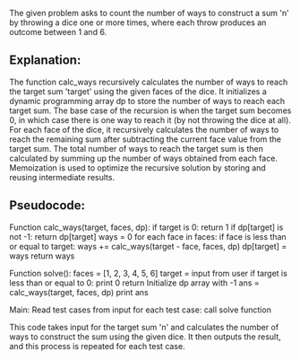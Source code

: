 
The given problem asks to count the number of ways to construct a sum 'n' by throwing a dice one or more times, where each throw produces an outcome between 1 and 6.

## Explanation:

The function calc_ways recursively calculates the number of ways to reach the target sum 'target' using the given faces of the dice.
It initializes a dynamic programming array dp to store the number of ways to reach each target sum.
The base case of the recursion is when the target sum becomes 0, in which case there is one way to reach it (by not throwing the dice at all).
For each face of the dice, it recursively calculates the number of ways to reach the remaining sum after subtracting the current face value from the target sum.
The total number of ways to reach the target sum is then calculated by summing up the number of ways obtained from each face.
Memoization is used to optimize the recursive solution by storing and reusing intermediate results.

## Pseudocode:
Function calc_ways(target, faces, dp):
    if target is 0:
        return 1
    if dp[target] is not -1:
        return dp[target]
    ways = 0
    for each face in faces:
        if face is less than or equal to target:
            ways += calc_ways(target - face, faces, dp)
    dp[target] = ways
    return ways

Function solve():
    faces = [1, 2, 3, 4, 5, 6]
    target = input from user
    if target is less than or equal to 0:
        print 0
        return
    Initialize dp array with -1
    ans = calc_ways(target, faces, dp)
    print ans

Main:
    Read test cases from input
    for each test case:
        call solve function

        
This code takes input for the target sum 'n' and calculates the number of ways to construct the sum using the given dice. It then outputs the result, and this process is repeated for each test case.